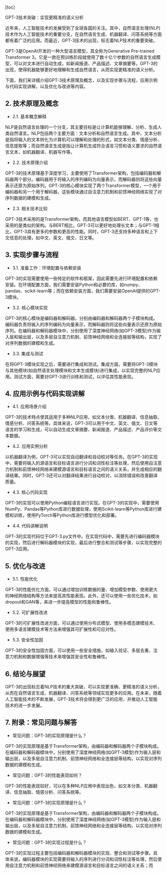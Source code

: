 
[toc]                    
                
                
GPT-3技术突破：实现更精准的语义分析

近年来，人工智能技术的发展受到了全球各国的关注。其中，自然语言处理(NLP)技术作为人工智能技术的重要分支，在自然语言生成、机器翻译、问答系统等方面都有着广泛的应用。而最近，GPT-3技术的出现，标志着NLP技术的重要突破。

GPT-3是OpenAI开发的一种大型语言模型，其全称为Generative Pre-trained Transformer 3。它是一款在预训练阶段就使用了数十亿个参数的自然语言生成模型，可以对文本进行自动生成，如新闻报道、产品描述、文章摘要等。GPT-3的出现，使得机器能够更好地理解和生成自然语言，从而实现更精准的语义分析。

下面，我们来详细介绍GPT-3技术原理及概念，以及实现步骤与流程，应用示例与代码实现讲解，以及优化与改进等内容。

## 2. 技术原理及概念

- 2.1. 基本概念解释

NLP是自然语言处理的一个分支，其主要目标是让计算机能够理解、分析、生成人类自然语言。NLP包括两个主要方面：文本分析和自然语言生成。其中，文本分析是指将输入的文本转化为计算机可以理解和处理的形式，如文本分类、情感分析、信息提取等；而自然语言生成是指让计算机生成符合语言习惯和语义要求的自然语言文本，如机器翻译、机器写作等。

- 2.2. 技术原理介绍

GPT-3的技术原理基于深度学习，主要使用了Transformer架构，包括编码器和解码器两个部分。编码器用于将输入的序列编码为向量表示，而解码器则将这些向量表示还原为原始序列。GPT-3的核心模块实现了两个Transformer模型，一个用于编码器和另一个用于解码器，这些模块通过自注意力机制和前馈神经网络实现了对序列数据的建模和生成。

- 2.3. 相关技术比较

GPT-3技术采用的是Transformer架构，而其他语言模型如BERT、GPT-1等，也采用的是类似的架构。与BERT相比，GPT-3可以更好地处理长文本；与GPT-1相比，GPT-3具有更多的参数和更高的性能。同时，GPT-3还支持多种语言和上下文信息的处理，如中文、英文、俄文、日文等。

## 3. 实现步骤与流程

- 3.1. 准备工作：环境配置与依赖安装

GPT-3的实现需要使用一些特定的软件和框架，因此需要先进行环境配置和依赖安装。在环境配置方面，我们需要安装Python和必要的库，如numpy、pandas、scikit-learn等；而在依赖安装方面，我们需要安装OpenAI提供的GPT-3模块。

- 3.2. 核心模块实现

GPT-3的核心模块是编码器和解码器，分别由编码器和解码器两个子模块构成。编码器负责将输入的序列编码为向量表示，而解码器则将这些向量表示还原为原始序列。在编码器和解码器模块中，分别使用了深度神经网络(如GPT-3模型)作为输入层和输出层，以及多层自注意力机制、前馈神经网络和全连接层等结构，实现了对序列数据的建模和生成。

- 3.3. 集成与测试

在将GPT-3模块实现之后，需要进行集成和测试。集成方面，需要将GPT-3模块与其他模块(如自然语言处理模块和文本生成模块)进行集成，以实现完整的NLP应用。测试方面，需要对GPT-3进行训练和测试，以评估其性能表现。

## 4. 应用示例与代码实现讲解

- 4.1. 应用场景介绍

GPT-3的技术特点使其适用于多种NLP应用，如文本分类、机器翻译、信息抽取、情感分析、问答系统等。具体来说，GPT-3可以用于中文、英文、俄文、日文等语言的学习和生成，可以自动生成文章摘要、新闻报道、产品描述、产品评价等文本数据。

- 4.2. 应用实例分析

以机器翻译为例，GPT-3可以实现自动翻译和自动校对等任务。在GPT-3的实现中，需要将输入的源语言和目标语言进行分词和词性标注等处理，然后使用自注意力机制和前馈神经网络来建模源语言和目标语言之间的语义关系，并生成相应的翻译结果。同时，GPT-3还可以对翻译结果进行自动校对，以消除错误和改善翻译质量。

- 4.3. 核心代码实现

GPT-3的实现可以使用Python编程语言进行实现。在GPT-3的实现中，需要使用NumPy、Pandas等Python库进行数据处理，使用Scikit-learn等Python库进行建模和训练，使用PyTorch等Python库进行模型优化和部署。

- 4.4. 代码讲解说明

GPT-3的实现代码位于GPT-3.py文件中。在实现代码中，需要先进行编码器模块的实现，然后进行解码器模块的实现，最后进行整合和测试等步骤，以实现完整的GPT-3应用。

## 5. 优化与改进

- 5.1. 性能优化

GPT-3的性能优化方面，可以通过增加训练数据的量、增加模型参数、使用更大的神经网络结构等方法来提高其性能表现。此外，还可以使用一些优化技术，如dropout和GAN等，来进一步提高模型的性能和鲁棒性。

- 5.2. 可扩展性改进

GPT-3的可扩展性改进方面，可以通过使用分布式模型、使用多模态建模技术、使用多语言建模技术等方法来增强其可扩展性和可应对性。

- 5.3. 安全性加固

GPT-3的安全性加固方面，可以使用一些安全措施，如输入验证、多层去重、注意力机制和数据增强等技术来增强其安全性和鲁棒性。

## 6. 结论与展望

GPT-3的出现标志着NLP技术的重大突破，可以实现更准确、更精准的语义分析，从而在自然语言生成、机器翻译、问答系统等领域实现更多的应用。在未来，随着人工智能技术的不断发展，GPT-3技术将会得到更广泛的应用，并推动人工智能技术的进一步发展。

## 7. 附录：常见问题与解答

- 常见问题：GPT-3的实现原理是什么？

GPT-3的实现原理是基于Transformer架构，由编码器和解码器两个子模块构成。在编码器和解码器模块中，分别使用了深度神经网络(如GPT-3模型)作为输入层和输出层，以及多层自注意力机制、前馈神经网络和全连接层等结构，以实现对序列数据的建模和生成。

- 常见问题：GPT-3的性能表现如何？

GPT-3的性能表现较好，可以在多种NLP应用中表现出色，如文本分类、机器翻译、信息抽取、情感分析、问答系统等。

- 常见问题：GPT-3的实现原理是什么？

GPT-3的实现原理是基于Transformer架构，由编码器和解码器两个子模块构成。在编码器和解码器模块中，分别使用了深度神经网络(如GPT-3模型)作为输入层和输出层，以及多层自注意力机制、前馈神经网络和全连接层等结构，以实现对序列数据的建模和生成。

- 常见问题：GPT-3的实现过程是什么？

GPT-3的实现过程主要包括编码器和解码器模块的实现、整合和测试等步骤。具体来说，编码器模块的实现需要将输入的序列进行分词和词性标注等处理，然后使用自注意力机制和前馈神经网络来建模源语言和目标语言之间的语义关系；而

